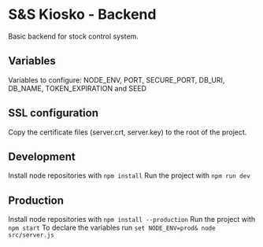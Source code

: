 # S&S Kiosko - Backend

Basic backend for stock control system.

## Variables

Variables to configure: NODE_ENV, PORT, SECURE_PORT, DB_URI, DB_NAME, TOKEN_EXPIRATION and SEED

## SSL configuration

Copy the certificate files (server.crt, server.key) to the root of the project.

## Development

Install node repositories with `npm install`
Run the project with `npm run dev`

## Production

Install node repositories with `npm install --production`
Run the project with `npm start`
To declare the variables run `set NODE_ENV=prod& node src/server.js`